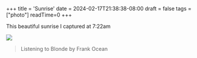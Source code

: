 +++
title = 'Sunrise'
date = 2024-02-17T21:38:38-08:00
draft = false
tags = ["photo"]
readTime=0
+++

This beautiful sunrise I captured at 7:22am

![](https://s3.us-west-1.amazonaws.com/jadenarceneaux.com/sunrise.jpeg)

> Listening to Blonde by Frank Ocean